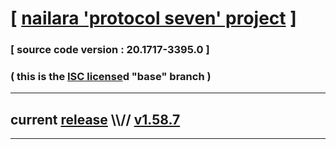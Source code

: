 
# [ [nailara 'protocol seven' project](http://src.nailara.net/) ]

### [ source code version : 20.1717-3395.0 ]

### ( this is the [ISC license](license)d "base" branch )
---
## current [release](https://github.com/anotherlink/nailara/releases) \\\\// [v1.58.7](https://github.com/anotherlink/nailara/releases/tag/v1.58.7)
---
